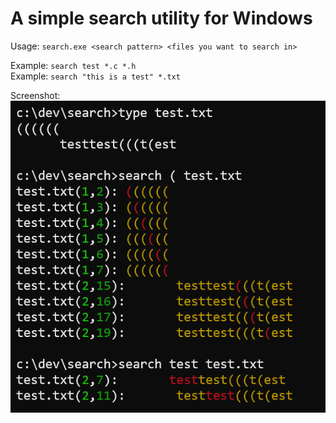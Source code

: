 # A simple search utility for Windows

Usage: `search.exe <search pattern> <files you want to search in>`

Example: `search test *.c *.h`\
Example: `search "this is a test" *.txt`

Screenshot: ![Screenshot](example.png)
